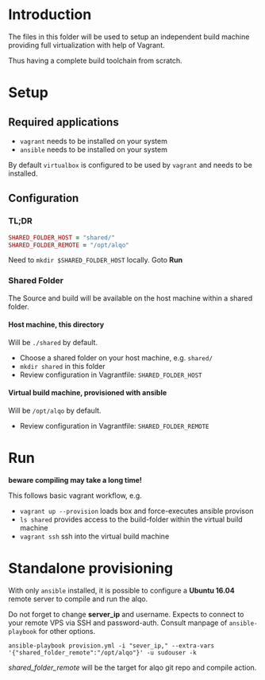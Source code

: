 # Introduction

The files in this folder will be used to setup an independent build machine
providing full virtualization with help of Vagrant.

Thus having a complete build toolchain from scratch.

# Setup

## Required applications

* ```vagrant``` needs to be installed on your system
* ```ansible``` needs to be installed on your system

By default ```virtualbox``` is configured to be used by ```vagrant``` and needs to be installed.

## Configuration

### TL;DR

```ruby Vagrantfile
SHARED_FOLDER_HOST = "shared/"
SHARED_FOLDER_REMOTE = "/opt/alqo"
```

Need to ```mkdir $SHARED_FOLDER_HOST``` locally.
Goto **Run**

### Shared Folder
The Source and build will be available on the host machine within a shared folder.

#### Host machine, this directory

Will be ```./shared``` by default.

* Choose a shared folder on your host machine, e.g. ```shared/```
* ```mkdir shared``` in this folder
* Review configuration in Vagrantfile: ```SHARED_FOLDER_HOST```

#### Virtual build machine, provisioned with ansible

Will be ```/opt/alqo``` by default.

* Review configuration in Vagrantfile: ```SHARED_FOLDER_REMOTE```

# Run

**beware compiling may take a long time!**

This follows basic vagrant workflow, e.g.

* ```vagrant up --provision``` loads box and force-executes ansible provison
* ```ls shared``` provides access to the build-folder within the virtual build machine
* ```vagrant ssh``` ssh into the virtual build machine

# Standalone provisioning

With only ```ansible``` installed, it is possible to configure a **Ubuntu 16.04** remote server to compile and run the alqo.

Do not forget to change **server_ip** and username. Expects to connect to your remote VPS via SSH and password-auth.
Consult manpage of ```ansible-playbook``` for other options.

```shell
ansible-playbook provision.yml -i "sever_ip," --extra-vars '{"shared_folder_remote":"/opt/alqo"}' -u sudouser -k
```

*shared_folder_remote* will be the target for alqo git repo and compile action.

